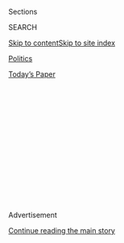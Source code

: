 <div id="app">

<div>

<div>

<div>

<div class="NYTAppHideMasthead css-1q2w90k e1suatyy0">

<div class="section css-ui9rw0 e1suatyy2">

<div class="css-eph4ug er09x8g0">

<div class="css-6n7j50">

</div>

<span class="css-1dv1kvn">Sections</span>

<div class="css-10488qs">

<span class="css-1dv1kvn">SEARCH</span>

</div>

[Skip to content](#site-content)[Skip to site
index](#site-index)

</div>

<div id="masthead-section-label" class="css-1wr3we4 eaxe0e00">

[Politics](https://www.nytimes3xbfgragh.onion/section/politics)

</div>

<div class="css-10698na e1huz5gh0">

</div>

</div>

<div id="masthead-bar-one" class="section hasLinks css-15hmgas e1csuq9d3">

<div class="css-uqyvli e1csuq9d0">

</div>

<div class="css-1uqjmks e1csuq9d1">

</div>

<div class="css-9e9ivx">

[](https://myaccount.nytimes3xbfgragh.onion/auth/login?response_type=cookie&client_id=vi)

</div>

<div class="css-1bvtpon e1csuq9d2">

[Today’s
Paper](https://www.nytimes3xbfgragh.onion/section/todayspaper)

</div>

</div>

</div>

</div>

<div data-aria-hidden="false">

<div id="site-content" data-role="main">

<div>

<div class="css-1aor85t" style="opacity:0.000000001;z-index:-1;visibility:hidden">

<div class="css-1hqnpie">

<div class="css-epjblv">

<span class="css-17xtcya">[Politics](/section/politics)</span><span class="css-x15j1o">|</span><span class="css-fwqvlz">Sanders’s
‘Slip of the Tongue’ Would Be a Problem in Some White Houses. Not
Trump’s.</span>

</div>

<div class="css-k008qs">

<div class="css-1iwv8en">

<span class="css-18z7m18"></span>

<div>

</div>

</div>

<span class="css-1n6z4y">https://nyti.ms/2veBgtY</span>

<div class="css-1705lsu">

<div class="css-4xjgmj">

<div class="css-4skfbu" data-role="toolbar" data-aria-label="Social Media Share buttons, Save button, and Comments Panel with current comment count" data-testid="share-tools">

  - 
  - 
  - 
  - 
    
    <div class="css-6n7j50">
    
    </div>

  - 

</div>

</div>

</div>

</div>

</div>

</div>

<div class="css-13pd83m">

</div>

<div id="top-wrapper" class="css-1sy8kpn">

<div id="top-slug" class="css-l9onyx">

Advertisement

</div>

[Continue reading the main
story](#after-top)

<div class="ad top-wrapper" style="text-align:center;height:100%;display:block;min-height:250px">

<div id="top" class="place-ad" data-position="top" data-size-key="top">

</div>

</div>

<div id="after-top">

</div>

</div>

<div id="sponsor-wrapper" class="css-1hyfx7x">

<div id="sponsor-slug" class="css-19vbshk">

Supported by

</div>

[Continue reading the main
story](#after-sponsor)

<div id="sponsor" class="ad sponsor-wrapper" style="text-align:center;height:100%;display:block">

</div>

<div id="after-sponsor">

</div>

</div>

<div class="css-1vkm6nb ehdk2mb0">

# Sanders’s ‘Slip of the Tongue’ Would Be a Problem in Some White Houses. Not Trump’s.

</div>

<div class="css-79elbk" data-testid="photoviewer-wrapper">

<div class="css-z3e15g" data-testid="photoviewer-wrapper-hidden">

</div>

<div class="css-1a48zt4 ehw59r15" data-testid="photoviewer-children">

![<span class="css-16f3y1r e13ogyst0" data-aria-hidden="true">Sarah
Huckabee Sanders, the White House press secretary, admitted that a
statement she made after the firing of James B. Comey was not founded on
any
facts.</span><span class="css-cnj6d5 e1z0qqy90" itemprop="copyrightHolder"><span class="css-1ly73wi e1tej78p0">Credit...</span><span><span>Doug
Mills/The New York
Times</span></span></span>](https://static01.graylady3jvrrxbe.onion/images/2019/04/20/us/politics/20dc-Sanders-print/merlin_151924818_bbd91406-c4ea-4d56-af0a-37577b9b6482-articleLarge.jpg?quality=75&auto=webp&disable=upscale)

</div>

</div>

<div class="css-xt80pu e12qa4dv0">

<div class="css-18e8msd">

<div class="css-vp77d3 epjyd6m0">

<div class="css-1baulvz">

By [<span class="css-1baulvz" itemprop="name">Annie
Karni</span>](https://www.nytimes3xbfgragh.onion/by/annie-karni) and
[<span class="css-1baulvz last-byline" itemprop="name">Maggie
Haberman</span>](https://www.nytimes3xbfgragh.onion/by/maggie-haberman)

</div>

</div>

  - April 19,
    2019

  - 
    
    <div class="css-4xjgmj">
    
    <div class="css-d8bdto" data-role="toolbar" data-aria-label="Social Media Share buttons, Save button, and Comments Panel with current comment count" data-testid="share-tools">
    
      - 
      - 
      - 
      - 
        
        <div class="css-6n7j50">
        
        </div>
    
      - 
    
    </div>
    
    </div>

</div>

</div>

<div class="section meteredContent css-1r7ky0e" name="articleBody" itemprop="articleBody">

<div class="css-1fanzo5 StoryBodyCompanionColumn">

<div class="css-53u6y8">

PALM BEACH, Fla. — After admitting to investigators for the special
counsel, Robert S. Mueller III, that she delivered a false statement
from the White House podium, [Sarah Huckabee
Sanders](https://www.nytimes3xbfgragh.onion/2019/06/13/us/politics/sarah-sanders-leaving-white-house.html),
the White House press secretary, defended herself in Trumpian fashion on
Friday morning. She counterattacked.

[The Mueller
report](https://www.nytimes3xbfgragh.onion/interactive/2019/04/18/us/politics/mueller-report-document.html)
revealed that [Ms.
Sanders](https://www.nytimes3xbfgragh.onion/2019/06/13/us/politics/sarah-sanders-leaving-white-house.html)
had acknowledged that her repeated claim in 2017 that she had personally
communicated with “countless” F.B.I. officials who told her they were
happy with [President
Trump’s](https://www.nytimes3xbfgragh.onion/2019/06/13/us/politics/sarah-sanders-leaving-white-house.html)
decision to fire James B. Comey as the agency’s director was a “slip of
the tongue” and not founded on any facts.

Asked on “Good Morning America” if the report had damaged her
credibility, Ms. Sanders responded that she had made the statement in
the heat of the moment, and that it was not “a scripted talking point.”

But then she added, “I’m sorry that I wasn’t a robot like the Democrat
Party that went out for two and a half years and repeated time and time
again that there was definitely Russian collusion between the president
and his campaign.”

</div>

</div>

<div class="css-1fanzo5 StoryBodyCompanionColumn">

<div class="css-53u6y8">

It has been a hallmark of the [Trump White
House](https://www.nytimes3xbfgragh.onion/2019/06/13/us/politics/sarah-sanders-leaving-white-house.html)
never to admit a mistake, never to apologize and never to cede a point.
This case was no different. “The White House staff will never be
lectured on truth-telling from the media that pushed a flat-out lie
about Donald Trump for two years,” Hogan Gidley, a White House
spokesman, said in an email.

Ms. Sanders, who has often taken news media outlets to task for what
they write and report and has accused them of spreading “fake news”
about Mr. Trump, was just a footnote in Mr. Mueller’s 448-page report.
But because of her public role, the anecdote involving her false
statement loomed large in the broader portrait by the special counsel of
a White House [defined by a culture of
dishonesty](https://www.nytimes3xbfgragh.onion/2019/04/18/us/politics/white-house-mueller-report.html?action=click&module=Spotlight&pgtype=Homepage).

And it remains to be seen how the incident and Ms. Sanders’s response
will affect her credibility with reporters, with whom she has had fewer
interactions than many of her predecessors since the White House quietly
phased out the daily press briefing over the past nine months.

More often, Ms. Sanders speaks for the president on friendly programs
like “Fox & Friends.” She has also come to view her role as a person who
defends her colleagues and the president, rather than someone who
delivers a message to the press about the work that is underway at the
White House.

Some of Mr. Trump’s aides and allies acknowledged on Friday that it was
problematic for the president’s chief spokeswoman to spend airtime
defending her own credibility. But White House officials — some of whom
think Ms. Sanders is taking an unfair beating in the press — do not
expect Mr. Trump to be fazed by the controversy. Unlike previous
administrations, in which officials feared blows to their credibility in
public, Mr. Trump’s press aides are generally performing for an audience
of one — the president.

</div>

</div>

<div class="css-1fanzo5 StoryBodyCompanionColumn">

<div class="css-53u6y8">

For months, Ms. Sanders, who declined to comment, has toyed with the
idea of moving on from a position she has held for almost two years as
part of a White House press and communications team that has often
seemed dysfunctional.

The job of communications director has remained vacant since Bill Shine,
the fifth person to hold the position, [resigned in
March](https://www.nytimes3xbfgragh.onion/2019/03/08/us/politics/bill-shine-resigns.html).
Along with Kellyanne Conway, the White House counselor, and Mercedes
Schlapp, a top communications adviser, Ms. Sanders is now viewed
internally as part of a three-headed messaging operation, and it is not
clear who is really in charge, other than Mr. Trump.

</div>

</div>

![<span class="css-16f3y1r e13ogyst0">The Mueller report revealed that
Sarah Huckabee Sanders, the White House press secretary, made false
statements in 2017 related to President Trump’s firing of James Comey as
F.B.I.
director.</span><span class="css-cch8ym"><span class="css-1dv1kvn">Credit</span><span class="css-cnj6d5 e1z0qqy90" itemprop="copyrightHolder"><span class="css-1ly73wi e1tej78p0">Credit...</span><span>Doug
Mills/The New York
Times</span></span></span>](https://static01.graylady3jvrrxbe.onion/images/2017/05/11/us/11factcheck/11factcheck-videoSixteenByNine3000.jpg)

<div class="css-1fanzo5 StoryBodyCompanionColumn">

<div class="css-53u6y8">

Ms. Sanders’s predecessor, Sean Spicer, suffered his own reputational
damage on Day 1 of the administration, when Mr. Trump ordered him to
falsely tell reporters that the crowd at his inauguration was “the
largest audience to ever witness an inauguration, period, both in person
and around the globe.” Mr. Spicer has since said he regretted that
comment and his belligerent appearance in the briefing room that day,
which also enraged the president.

But for now, Ms. Sanders is not willing to admit any misstep.

In an interview with Fox News on Thursday night, she told Sean Hannity
that “I acknowledged that I had a slip of the tongue when I used the
word ‘countless,’ but it’s not untrue” because her broader point was
that “a number of both current and former F.B.I. agents agreed with the
president.”

In her interview with George Stephanopoulos on “Good Morning America,”
he also grilled her about her false statement that Mr. Trump did not
dictate the administration’s statement on a meeting that his eldest son,
Donald Trump Jr., took with a Russian operative at Trump Tower in June
2016. Mr. Mueller’s report revealed that the president’s lawyers
acknowledged that he did, in fact, dictate the statement that was
released.

“I’m not denying that he had involvement in what the statement said,”
Ms. Sanders said on Friday. “That was the information I was given at the
time.”

</div>

</div>

<div class="css-1fanzo5 StoryBodyCompanionColumn">

<div class="css-53u6y8">

In previous administrations, when it was revealed that press secretaries
had delivered false statements from the White House podium, there was
more of a reaction and often some soul-searching.

“She is in a credibility bind that in most White Houses would be
disqualifying, but probably not in this one,” said David Axelrod, a
former senior adviser to President Barack Obama. “No matter how
honorable you were coming in, when you sign up as the spokesman for
someone who habitually lies, you, by necessity, become a habitual liar.”

In 2003, Scott McClellan, President George W. Bush’s press secretary,
told reporters that two senior administration officials, Karl Rove and
I. Lewis Libby Jr., were “not involved” in a leak about Valerie Plame,
the C.I.A. operative.

Later, in his memoir, Mr. McClellan delivered a mea culpa, admitting
that he had been given false information to disseminate to the press. “I
had unknowingly passed along false information,” Mr. McClellan wrote,
adding that five of the highest-ranking White House officials, including
the president, had misinformed him.

Others have survived accusations that they lied. In 1983, Larry Speakes,
a press aide to President Ronald Reagan, told reporters that the notion
that the United States would invade Grenada was “preposterous.” The
invasion took place the next day, and Mr. Speakes said he learned of it
belatedly.

Jay Carney, Mr. Obama’s press secretary, took heat for helping to
propagate the president’s message on the Affordable Care Act that “if
you like your health care plan, you can keep it” after it became clear
that the administration was unable to deliver on the promise.

But for veteran aides of the Trump White House, the furor over Ms.
Sanders’s remark has only added to a bunker mentality shared by aides
who feel they are constantly defending themselves, and the president,
from unfair attacks.

And on the president’s favorite show, Ms. Sanders had the last word.
“James Comey was a disgraced leaker who tried to politicize and
undermine the very agency he was supposed to run,” she told Mr. Hannity.
“Firing James Comey remains one of the best decisions that the president
made.”

</div>

</div>

</div>

<div>

</div>

<div>

</div>

<div>

</div>

<div>

<div id="bottom-wrapper" class="css-1ede5it">

<div id="bottom-slug" class="css-l9onyx">

Advertisement

</div>

[Continue reading the main
story](#after-bottom)

<div id="bottom" class="ad bottom-wrapper" style="text-align:center;height:100%;display:block;min-height:90px">

</div>

<div id="after-bottom">

</div>

</div>

</div>

</div>

</div>

## Site Index

<div>

</div>

## Site Information Navigation

  - [© <span>2020</span> <span>The New York Times
    Company</span>](https://help.nytimes3xbfgragh.onion/hc/en-us/articles/115014792127-Copyright-notice)

<!-- end list -->

  - [NYTCo](https://www.nytco.com/)
  - [Contact
    Us](https://help.nytimes3xbfgragh.onion/hc/en-us/articles/115015385887-Contact-Us)
  - [Work with us](https://www.nytco.com/careers/)
  - [Advertise](https://nytmediakit.com/)
  - [T Brand Studio](http://www.tbrandstudio.com/)
  - [Your Ad
    Choices](https://www.nytimes3xbfgragh.onion/privacy/cookie-policy#how-do-i-manage-trackers)
  - [Privacy](https://www.nytimes3xbfgragh.onion/privacy)
  - [Terms of
    Service](https://help.nytimes3xbfgragh.onion/hc/en-us/articles/115014893428-Terms-of-service)
  - [Terms of
    Sale](https://help.nytimes3xbfgragh.onion/hc/en-us/articles/115014893968-Terms-of-sale)
  - [Site
    Map](https://spiderbites.nytimes3xbfgragh.onion)
  - [Help](https://help.nytimes3xbfgragh.onion/hc/en-us)
  - [Subscriptions](https://www.nytimes3xbfgragh.onion/subscription?campaignId=37WXW)

</div>

</div>

</div>

</div>
